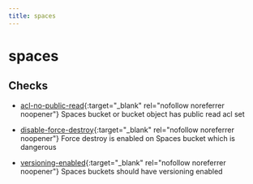 ```yaml
---
title: spaces
---
```


# spaces

## Checks


- [acl-no-public-read](acl-no-public-read){:target="_blank" rel="nofollow noreferrer noopener"} Spaces bucket or bucket object has public read acl set

- [disable-force-destroy](disable-force-destroy){:target="_blank" rel="nofollow noreferrer noopener"} Force destroy is enabled on Spaces bucket which is dangerous

- [versioning-enabled](versioning-enabled){:target="_blank" rel="nofollow noreferrer noopener"} Spaces buckets should have versioning enabled



